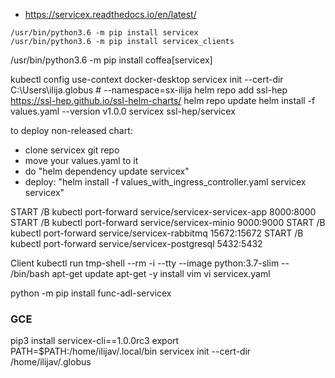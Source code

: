 
* https://servicex.readthedocs.io/en/latest/

<!-- pip install servicex-cli==1.0.0 -->
    /usr/bin/python3.6 -m pip install servicex
    /usr/bin/python3.6 -m pip install servicex_clients
/usr/bin/python3.6 -m pip install coffea[servicex]


kubectl config use-context docker-desktop
servicex init --cert-dir C:\Users\ilija\.globus # --namespace=sx-ilija
helm repo add ssl-hep https://ssl-hep.github.io/ssl-helm-charts/
helm repo update
helm install -f values.yaml --version v1.0.0 servicex ssl-hep/servicex

to deploy non-released chart:
* clone servicex git repo
* move your values.yaml to it
* do "helm dependency update servicex"
* deploy: "helm install -f values_with_ingress_controller.yaml servicex servicex"

START /B kubectl port-forward service/servicex-servicex-app 8000:8000
START /B kubectl port-forward service/servicex-minio 9000:9000
START /B kubectl port-forward service/servicex-rabbitmq 15672:15672
START /B kubectl port-forward service/servicex-postgresql 5432:5432



Client
kubectl run tmp-shell --rm -i --tty --image python:3.7-slim -- /bin/bash
apt-get update
apt-get -y install vim
vi servicex.yaml

python -m pip install func-adl-servicex

### GCE
pip3 install servicex-cli==1.0.0rc3
export PATH=$PATH:/home/ilijav/.local/bin
servicex init --cert-dir /home/ilijav/.globus